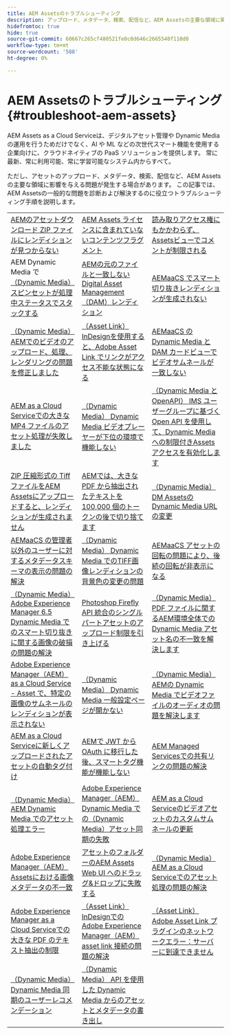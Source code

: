 ```yaml
---
title: AEM Assetsのトラブルシューティング
description: アップロード、メタデータ、検索、配信など、AEM Assetsの主要な領域に関する記事リンクを使用して、AEM Assetsの一般的な問題をトラブルシューティングします。
hidefromtoc: true
hide: true
source-git-commit: 60667c265cf480521fe0c0d646c2665540f110d0
workflow-type: tm+mt
source-wordcount: '588'
ht-degree: 0%

---
```



# AEM Assetsのトラブルシューティング {#troubleshoot-aem-assets}

AEM Assets as a Cloud Serviceは、デジタルアセット管理や Dynamic Media の運用を行うためだけでなく、AI や ML などの次世代スマート機能を使用する企業向けに、クラウドネイティブの PaaS ソリューションを提供します。 常に最新、常に利用可能、常に学習可能なシステム内からすべて。

ただし、アセットのアップロード、メタデータ、検索、配信など、AEM Assetsの主要な領域に影響を与える問題が発生する場合があります。 この記事では、AEM Assetsの一般的な問題を診断および解決するのに役立つトラブルシューティング手順を説明します。

<table>
  <tbody>
  <tr>
    <td><a href="https://experienceleague.adobe.com/en/docs/experience-cloud-kcs/kbarticles/ka-27140">AEMのアセットダウンロード ZIP ファイルにレンディションが見つからない </a> </td>
    <td><a href="https://experienceleague.adobe.com/en/docs/experience-cloud-kcs/kbarticles/ka-26616">AEM Assets ライセンスに含まれていないコンテンツフラグメント </a> </td>
    <td><a href="https://experienceleague.adobe.com/en/docs/experience-cloud-kcs/kbarticles/ka-26928"> 読み取りアクセス権にもかかわらず、Assetsビューでコメントが制限される </a> </td> 
    </tr>
    <tr>
    <td>AEM Dynamic Media で <a href="https://experienceleague.adobe.com/en/docs/experience-cloud-kcs/kbarticles/ka-26715"> （Dynamic Media）スピンセットが処理中ステータスでスタックする </a> </td>
    <td><a href="https://experienceleague.adobe.com/en/docs/experience-cloud-kcs/kbarticles/ka-26639">AEMの元のファイルと一致しない Digital Asset Management （DAM）レンディション </a> </td>
    <td><a href="https://experienceleague.adobe.com/en/docs/experience-cloud-kcs/kbarticles/ka-26873">AEMaaCS でスマート切り抜きレンディションが生成されない </a> </td> 
    </tr>
    <tr>
    <td><a href="https://experienceleague.adobe.com/en/docs/experience-cloud-kcs/kbarticles/ka-26533"> （Dynamic Media）AEMでのビデオのアップロード、処理、レンダリングの問題を修正しました </a> </td>
    <td><a href="https://experienceleague.adobe.com/en/docs/experience-cloud-kcs/kbarticles/ka-26922"> （Asset Link） InDesignを使用すると、Adobe Asset Link でリンクがアクセス不能な状態になる </a> </td>
    <td><a href="https://experienceleague.adobe.com/en/docs/experience-cloud-kcs/kbarticles/ka-26677">AEMaaCS の Dynamic Media と DAM カードビューでビデオサムネールが一致しない </a> </td> 
    </tr>
    <tr>
  <td><a href="https://experienceleague.adobe.com/en/docs/experience-cloud-kcs/kbarticles/ka-26610">AEM as a Cloud Serviceでの大きな MP4 ファイルのアセット処理が失敗しました</a></td>
  <td><a href="https://experienceleague.adobe.com/en/docs/experience-cloud-kcs/kbarticles/ka-26871">（Dynamic Media） Dynamic Media ビデオプレーヤーが下位の環境で機能しない</a></td>
  <td><a href="https://experienceleague.adobe.com/en/docs/experience-cloud-kcs/kbarticles/ka-26103">（Dynamic Media と OpenAPI） IMS ユーザーグループに基づく Open API を使用して、Dynamic Media への制限付きAssets アクセスを有効化します</a></td>
</tr>
<tr>
  <td><a href="https://experienceleague.adobe.com/en/docs/experience-cloud-kcs/kbarticles/ka-23916">ZIP 圧縮形式の Tiff ファイルをAEM Assetsにアップロードすると、レンディションが生成されません</a></td>
  <td><a href="https://experienceleague.adobe.com/en/docs/experience-cloud-kcs/kbarticles/ka-26785">AEMでは、大きな PDF から抽出されたテキストを 100,000 個のトークンの後で切り捨てます</a></td>
  <td><a href="https://experienceleague.adobe.com/en/docs/experience-cloud-kcs/kbarticles/ka-17628">（Dynamic Media） DM Assetsの Dynamic Media URL の変更</a></td>
</tr>
<tr>
  <td><a href="https://experienceleague.adobe.com/en/docs/experience-cloud-kcs/kbarticles/ka-26655">AEMaaCS の管理者以外のユーザーに対するメタデータスキーマの表示の問題の解決</a></td>
  <td><a href="https://experienceleague.adobe.com/en/docs/experience-cloud-kcs/kbarticles/ka-26637">（Dynamic Media） Dynamic Media でのTIFF画像レンディションの背景色の変更の問題</a></td>
  <td><a href="https://experienceleague.adobe.com/en/docs/experience-cloud-kcs/kbarticles/ka-26528">AEMaaCS アセットの回転の問題により、後続の回転が非表示になる</a></td>
</tr>
<tr>
  <td><a href="https://experienceleague.adobe.com/en/docs/experience-cloud-kcs/kbarticles/ka-26367">（Dynamic Media）Adobe Experience Manager 6.5 Dynamic Media でのスマート切り抜きに関する画像の破損の問題の解決</a></td>
  <td><a href="https://experienceleague.adobe.com/en/docs/experience-cloud-kcs/kbarticles/ka-26450">Photoshop Firefly API 統合のシングルパートアセットのアップロード制限を引き上げる</a></td>
  <td><a href="https://experienceleague.adobe.com/en/docs/experience-cloud-kcs/kbarticles/ka-26461">（Dynamic Media）PDF ファイルに関するAEM環境全体での Dynamic Media アセット名の不一致を解決します</a></td>
</tr>
<tr>
  <td><a href="https://experienceleague.adobe.com/en/docs/experience-cloud-kcs/kbarticles/ka-26233">Adobe Experience Manager（AEM）as a Cloud Service - Asset で、特定の画像のサムネールのレンディションが表示されない</a></td>
  <td><a href="https://experienceleague.adobe.com/en/docs/experience-cloud-kcs/kbarticles/ka-25294">（Dynamic Media） Dynamic Media 一般設定ページが開かない</a></td>
  <td><a href="https://experienceleague.adobe.com/en/docs/experience-cloud-kcs/kbarticles/ka-26197">（Dynamic Media）AEMの Dynamic Media でビデオファイルのオーディオの問題を解決します</a></td>
</tr>
<tr>
  <td><a href="https://experienceleague.adobe.com/en/docs/experience-cloud-kcs/kbarticles/ka-25925">AEM as a Cloud Serviceに新しくアップロードされたアセットの自動タグ付け</a></td>
  <td><a href="https://experienceleague.adobe.com/en/docs/experience-cloud-kcs/kbarticles/ka-25889">AEMで JWT から OAuth に移行した後、スマートタグ機能が機能しない</a></td>
  <td><a href="https://experienceleague.adobe.com/en/docs/experience-cloud-kcs/kbarticles/ka-25903">AEM Managed Servicesでの共有リンクの問題の解決</a></td>
</tr>
<tr>
  <td><a href="https://experienceleague.adobe.com/en/docs/experience-cloud-kcs/kbarticles/ka-25607">（Dynamic Media）AEM Dynamic Media でのアセット処理エラー</a></td>
  <td><a href="https://experienceleague.adobe.com/en/docs/experience-cloud-kcs/kbarticles/ka-25885">Adobe Experience Manager（AEM） Dynamic Media での（Dynamic Media）アセット同期の失敗</a></td>
  <td><a href="https://experienceleague.adobe.com/en/docs/experience-cloud-kcs/kbarticles/ka-25829">AEM as a Cloud Serviceのビデオアセットのカスタムサムネールの更新</a></td>
</tr>
<tr>
  <td><a href="https://experienceleague.adobe.com/en/docs/experience-cloud-kcs/kbarticles/ka-25828">Adobe Experience Manager（AEM）Assetsにおける画像メタデータの不一致</a></td>
  <td><a href="https://experienceleague.adobe.com/en/docs/experience-cloud-kcs/kbarticles/ka-21865">アセットのフォルダーのAEM Assets Web UI へのドラッグ&amp;ドロップに失敗する</a></td>
  <td><a href="https://experienceleague.adobe.com/en/docs/experience-cloud-kcs/kbarticles/ka-25525">（Dynamic Media）AEM as a Cloud Serviceでのアセット処理の問題の解決</a></td>
</tr>
<tr>
  <td><a href="https://experienceleague.adobe.com/en/docs/experience-cloud-kcs/kbarticles/ka-25518">Adobe Experience Manager as a Cloud Serviceでの大きな PDF のテキスト抽出の制限</a></td>
  <td><a href="https://experienceleague.adobe.com/en/docs/experience-cloud-kcs/kbarticles/ka-25562">（Asset Link）InDesignでのAdobe Experience Manager（AEM） asset link 接続の問題の解決</a></td>
  <td><a href="https://experienceleague.adobe.com/en/docs/experience-cloud-kcs/kbarticles/ka-25506">（Asset Link）Adobe Asset Link プラグインのネットワークエラー：サーバーに到達できません</a></td>
</tr>
<tr>
  <td><a href="https://experienceleague.adobe.com/en/docs/experience-cloud-kcs/kbarticles/ka-25471">（Dynamic Media） Dynamic Media 同期のユーザーレコメンデーション</a></td>
  <td><a href="https://experienceleague.adobe.com/en/docs/experience-cloud-kcs/kbarticles/ka-26902">（Dynamic Media） API を使用した Dynamic Media からのアセットとメタデータの書き出し</a></td>
  <td></td>
</tr>

</tbody>
  <table>


